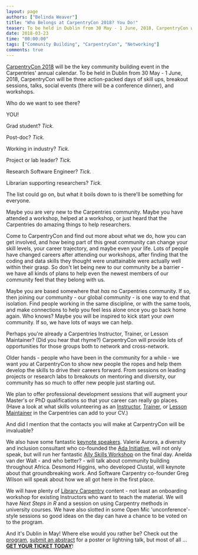 ```yaml
---
layout: page
authors: ["Belinda Weaver"]
title: "Who Belongs at CarpentryCon 2018? You Do!"
teaser: To be held in Dublin from 30 May - 1 June, 2018, CarpentryCon will be three action-packed days of skill ups, breakout sessions, talks, social events, and workshops.
date: 2018-03-23
time: "00:00:00"
tags: ["Community Building", "CarpentryCon", "Networking"]
comments: true
---
```


[CarpentryCon 2018](http://www.carpentrycon.org/) will be the key community building event in the Carpentries' annual calendar. To 
be held in Dublin from 30 May - 1 June, 2018, CarpentryCon will be three action-packed days of skill ups, 
breakout sessions, talks, social events (there will be a conference dinner), and workshops.

Who do we want to see there?

YOU!

Grad student? *Tick.* 

Post-doc? *Tick.* 

Working in industry? *Tick.* 

Project or lab leader? *Tick.*

Research Software Engineer? *Tick.* 

Librarian supporting researchers? *Tick.*

The list could go on, but what it boils down to is there'll be something for everyone.

Maybe you are very new to the Carpentries community. Maybe you have attended a workshop, helped at a workshop, 
or just heard that the Carpentries do amazing things to help researchers.

Come to CarpentryCon and find out more about what we do, how you can get involved, and how being part of 
this great community can change your skill levels, your career trajectory, and maybe even your life. Lots of 
people have changed careers after attending our workshops, after finding that the coding and data skills they 
thought were unattainable were actually well within their grasp. So don't let being new to our community be a barrier - 
we have all kinds of plans to help even the newest members of our community feel that they belong with us.

Maybe you are based somewhere that *has* no Carpentries community. If so, then joining our community - our 
global community - is one way to end that isolation. Find people working in the same discipline, or with 
the same tools, and make connections to help you feel less alone once you go back home again. Who knows? 
Maybe you will be inspired to kick start your *own* community. If so, we have lots of ways we can help.

Perhaps you're already a Carpentries Instructor, Trainer, or Lesson Maintainer? (Did you hear that rhyme?) CarpentryCon 
will provide lots of opportunities for those groups both to network and cross-network.

Older hands - people who have been in the community for a while - we want *you* at CarpentryCon to show new 
people the ropes and help them develop the skills to drive their careers forward. From sessions on leading 
projects or research labs to breakouts on mentoring and diversity, our community has so much to offer 
new people just starting out. 

We plan to offer professional development sessions that will augment your Master's 
or PhD qualifications so that your career can really go places. (Have a look at what skills volunteering 
as an [Instructor](https://github.com/carpentries/commons/blob/master/text-for-instructors.md), 
[Trainer](https://github.com/carpentries/commons/blob/master/text-for-trainers.md), 
or [Lesson Maintainer](https://github.com/carpentries/commons/blob/master/text-for-maintainers.md) 
in the Carpentries can add to your CV.)

And did I mention that the contacts you will make at CarpentryCon will be invaluable?   

We also have some fantastic [keynote speakers](http://www.carpentrycon.org/#comp). Valerie Aurora, a diversity and inclusion 
consultant who co-founded the [Ada Initiative](http://adainitiative.org/), will not only speak, but will run her 
fantastic [Ally Skills Workshop](https://frameshiftconsulting.com/ally-skills-workshop/) on the final day. Anelda 
van der Walt - and who better? - will talk about community building throughout Africa. Desmond Higgins, 
who developed Clustal, will keynote about that groundbreaking work. And Software Carpentry co-founder 
Greg Wilson will speak about how we all got here in the first place.

We will have plenty of [Library Carpentry](https://librarycarpentry.github.io/) content - not least an onboarding workshop for existing 
Instructors who want to teach the material. We will have *Next Steps in R* and a session on using 
Carpentry methods in university courses. We have also slotted in some Open Mic 'unconference'-style sessions 
so good ideas on the day can have a chance to be voted on to the program.

And it's Dublin in May! Where else would you rather be? Check out the [program](http://www.carpentrycon.org/#prog), 
[submit an abstract](https://carpentries.typeform.com/to/AImKAG) for a poster or lightning talk, but most of 
all ... **[GET YOUR TICKET TODAY](https://www.eventbrite.com/e/carpentrycon-2018-tickets-42447719271)**! 
